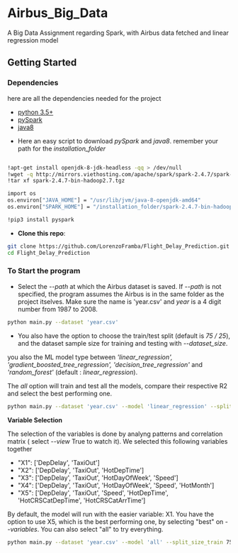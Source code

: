 # Airbus_Big_Data
A Big Data Assignment regarding Spark, with Airbus data fetched and linear regression model  

## Getting Started

### Dependencies

here are all the dependencies needed for the project 
* [python 3.5+](https://www.continuum.io/downloads)
* [pySpark](http://mirrors.viethosting.com/apache/spark/spark-2.4.7/spark-2.4.7-bin-hadoop2.7.tgz)
* [java8](https://www.oracle.com/java/technologies/java8.html)


- Here an easy script to download *pySpark* and *java8*. remember your path for the *installation_folder*
```bash

!apt-get install openjdk-8-jdk-headless -qq > /dev/null
!wget -q http://mirrors.viethosting.com/apache/spark/spark-2.4.7/spark-2.4.7-bin-hadoop2.7.tgz
!tar xf spark-2.4.7-bin-hadoop2.7.tgz

```

```bash
import os
os.environ["JAVA_HOME"] = "/usr/lib/jvm/java-8-openjdk-amd64"
os.environ["SPARK_HOME"] = "/installation_folder/spark-2.4.7-bin-hadoop2.7"

!pip3 install pyspark
```


- **Clone this repo**:
```bash
git clone https://github.com/LorenzoFramba/Flight_Delay_Prediction.git
cd Flight_Delay_Prediction
```


### To Start the program


- Select the *--path* at which the Airbus dataset is saved. If *--path* is not specified, the program assumes the Airbus is in the same folder as the project itselves. Make sure the name is 'year.csv' and *year* is a 4 digit number from 1987 to 2008. 

```bash
python main.py --dataset 'year.csv' 
```


- You also have the option to choose the train/test split (default is *75 / 25*), and the dataset sample size for training and testing with *--dataset_size*. 

you also the ML model type  between *'linear_regression', 'gradient_boosted_tree_regression',  'decision_tree_regression'* and *'random_forest'* (default : *linear_regression*). 

The *all* option will train and test all the models, compare their respective R2 and select the best performing one.

```bash
python main.py --dataset 'year.csv' --model 'linear_regression' --split_size_train 75 --dataset_size 100000
```

**Variable Selection**

The selection of the variables is done by analyng patterns and correlation matrix ( select *--view* True to watch it). We selected this following variables together

- "X1": ['DepDelay', 'TaxiOut']
- "X2": ['DepDelay', 'TaxiOut',  'HotDepTime']     
- "X3": ['DepDelay', 'TaxiOut', 'HotDayOfWeek', 'Speed']
- "X4": ['DepDelay', 'TaxiOut', 'HotDayOfWeek', 'Speed', 'HotMonth']
- "X5": ['DepDelay', 'TaxiOut', 'Speed', 'HotDepTime', 'HotCRSCatDepTime', 'HotCRSCatArrTime']

By default, the model will run with the easier variable: X1. You have the option to use X5, which is the best performing one, by selecting "best" on *--variables*. You can also select "all" to try everything. 


```bash
python main.py --dataset 'year.csv' --model 'all' --split_size_train 75 --variables 'best' --view True 
```
